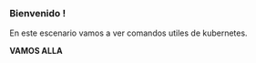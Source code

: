 
<br>

### Bienvenido !

En este escenario vamos a ver comandos utiles de kubernetes.

**VAMOS ALLA**
